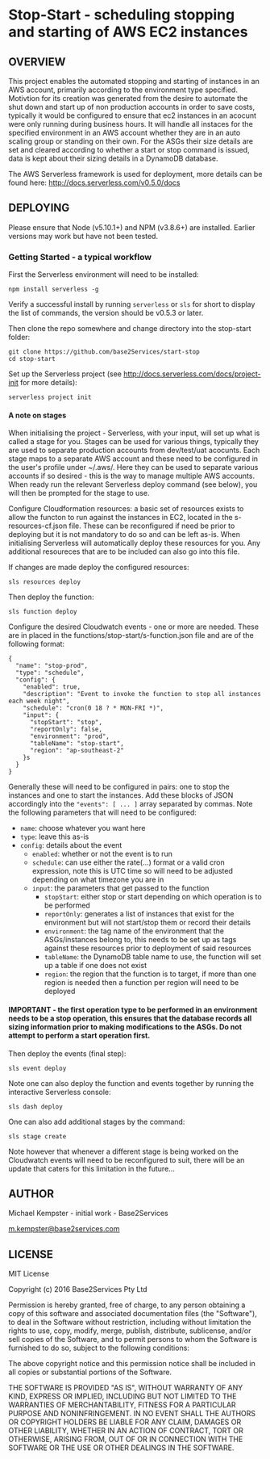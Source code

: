 Stop-Start - scheduling stopping and starting of AWS EC2 instances
==================================================================

OVERVIEW
--------

This project enables the automated stopping and starting of instances in an AWS account, primarily according to the environment type specified. Motivtion for its creation was generated from the desire to automate the shut down and start up of non production accounts in order to save costs, typically it would be configured to ensure that ec2 instances in an acocunt were only running during business hours. It will handle all instaces for the specified environment in an AWS account whether they are in an auto scaling group or standing on their own. For the ASGs their size details are set and cleared according to whether a start or stop command is issued, data is kept about their sizing details in a DynamoDB database.

The AWS Serverless framework is used for deployment, more details can be found here: http://docs.serverless.com/v0.5.0/docs

DEPLOYING
---------

Please ensure that Node (v5.10.1+) and NPM (v3.8.6+) are installed. Earlier versions may work but have not been tested.

### Getting Started - a typical workflow

First the Serverless environment will need to be installed:

`npm install serverless -g`

Verify a successful install by running `serverless` or `sls` for short to display the list of commands, the version should be v0.5.3 or later.

Then clone the repo somewhere and change directory into the stop-start folder:

```
git clone https://github.com/base2Services/start-stop
cd stop-start
```

Set up the Serverless project (see http://docs.serverless.com/docs/project-init for more details):

`serverless project init`

#### A note on stages

When initialising the project - Serverless, with your input, will set up what is called a stage for you. Stages can be used for various things, typically they are used to separate production accounts from dev/test/uat acocunts. Each stage maps to a separate AWS account and these need to be configured in the user's profile under ~/.aws/. Here they can be used to separate various accounts if so desired - this is the way to manage multiple AWS accounts. When ready run the relevant Serverless deploy command (see below), you will then be prompted for the stage to use.

Configure Cloudformation resources: a basic set of resources exists to allow the functon to run against the instances in EC2, located in the s-resources-cf.json file. These can be reconfigured if need be prior to deploying but it is not mandatory to do so and can be left as-is. When initialising Serverless will automatically deploy these resources for you. Any additional resoureces that are to be included can also go into this file.

If changes are made deploy the configured resources:

`sls resources deploy`

Then deploy the function:

`sls function deploy`

Configure the desired Cloudwatch events - one or more are needed. These are in placed in the functions/stop-start/s-function.json file and are of the following format:

```
{
  "name": "stop-prod",
  "type": "schedule",
  "config": {
    "enabled": true,
    "description": "Event to invoke the function to stop all instances each week night",
    "schedule": "cron(0 18 ? * MON-FRI *)",
    "input": {
      "stopStart": "stop",
      "reportOnly": false,
      "environment": "prod",
      "tableName": "stop-start",
      "region": "ap-southeast-2"
    }s
  }
}
```

Generally these will need to be configured in pairs: one to stop the instances and one to start the instances. Add these blocks of JSON accordingly into the `"events": [ ... ]` array separated by commas. Note the following parameters that will need to be configured:

* `name`: choose whatever you want here
* `type`: leave this as-is
* `config`: details about the event
  * `enabled`: whether or not the event is to run
  * `schedule`: can use either the rate(...) format or a valid cron expression, note this is UTC time so will need to be adjusted depending on what timezone you are in
  * `input`: the parameters that get passed to the function
    * `stopStart`: either stop or start depending on which operation is to be performed
    * `reportOnly`: generates a list of instances that exist for the environment but will not start/stop them or record their details
    * `environment`: the tag name of the environment that the ASGs/instances belong to, this needs to be set up as tags against these resources prior to deployment of said resources
    * `tableName`: the DynamoDB table name to use, the function will set up a table if one does not exist
    * `region`: the region that the function is to target, if more than one region is needed then a function per region will need to be deployed

#### IMPORTANT - the first operation type to be performed in an environment needs to be a stop operation, this ensures that the database records all sizing information prior to making modifications to the ASGs. Do not attempt to perform a start operation first.

Then deploy the events (final step):

`sls event deploy`

Note one can also deploy the function and events together by running the interactive Serverless console:

`sls dash deploy`

One can also add additional stages by the command:

`sls stage create`

Note however that whenever a different stage is being worked on the Cloudwatch events will need to be reconfigured to suit, there will be an update that caters for this limitation in the future...

AUTHOR
------

Michael Kempster - initial work - Base2Services

m.kempster@base2services.com

LICENSE
-------

MIT License

Copyright (c) 2016 Base2Services Pty Ltd

Permission is hereby granted, free of charge, to any person obtaining a copy
of this software and associated documentation files (the "Software"), to deal
in the Software without restriction, including without limitation the rights
to use, copy, modify, merge, publish, distribute, sublicense, and/or sell
copies of the Software, and to permit persons to whom the Software is
furnished to do so, subject to the following conditions:

The above copyright notice and this permission notice shall be included in all
copies or substantial portions of the Software.

THE SOFTWARE IS PROVIDED "AS IS", WITHOUT WARRANTY OF ANY KIND, EXPRESS OR
IMPLIED, INCLUDING BUT NOT LIMITED TO THE WARRANTIES OF MERCHANTABILITY,
FITNESS FOR A PARTICULAR PURPOSE AND NONINFRINGEMENT. IN NO EVENT SHALL THE
AUTHORS OR COPYRIGHT HOLDERS BE LIABLE FOR ANY CLAIM, DAMAGES OR OTHER
LIABILITY, WHETHER IN AN ACTION OF CONTRACT, TORT OR OTHERWISE, ARISING FROM,
OUT OF OR IN CONNECTION WITH THE SOFTWARE OR THE USE OR OTHER DEALINGS IN THE
SOFTWARE.

